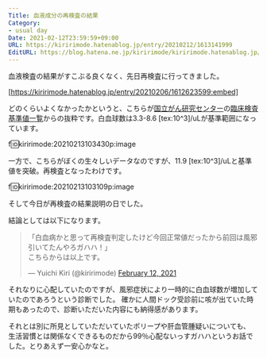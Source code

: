 ```yaml
---
Title: 血液成分の再検査の結果
Category:
- usual day
Date: 2021-02-12T23:59:59+09:00
URL: https://kiririmode.hatenablog.jp/entry/20210212/1613141999
EditURL: https://blog.hatena.ne.jp/kiririmode/kiririmode.hatenablog.jp/atom/entry/26006613690944585
---
```


血液検査の結果がすこぶる良くなく、先日再検査に行ってきました。

[https://kiririmode.hatenablog.jp/entry/20210206/1612623599:embed]

どのくらいよくなかったかというと、こちらが[国立がん研究センター](https://www.ncc.go.jp/jp/index.html)の[臨床検査基準値一覧](https://www.ncc.go.jp/jp/ncch/division/clinical_laboratory/kensa.pdf)からの抜粋です。白血球数は3.3-8.6 [tex:10^3]/uLが基準範囲になっています。

f:id:kiririmode:20210213103430p:image

一方で、こちらがぼくの生々しいデータなのですが、11.9 [tex:10^3]/uLと基準値を突破。再検査となったわけです。

f:id:kiririmode:20210213103109p:image

そして今日が再検査の結果説明の日でした。

結論としては以下になります。

<blockquote class="twitter-tweet"><p lang="ja" dir="ltr">「白血病かと思って再検査判定したけど今回正常値だったから前回は風邪引いてたんやろガハハ！」<br>こちらからは以上です。</p>&mdash; Yuichi Kiri (@kiririmode) <a href="https://twitter.com/kiririmode/status/1360109582081691650?ref_src=twsrc%5Etfw">February 12, 2021</a></blockquote> <script async src="https://platform.twitter.com/widgets.js" charset="utf-8"></script>

それなりに心配していたのですが、風邪症状により一時的に白血球数が増加していたのであろうという診断でした。
確かに人間ドック受診前に咳が出ていた時期もあったので、診断いただいた内容にも納得感があります。

それとは別に所見としていただいていたポリープや肝血管腫疑いについても、
生活習慣とは関係なくできるものだから99％心配ないっすガハハというお話でした。とりあえず一安心かなと。
